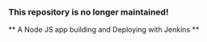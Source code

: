 ### This repository is no longer maintained!

** A Node JS app building and Deploying with Jenkins **
